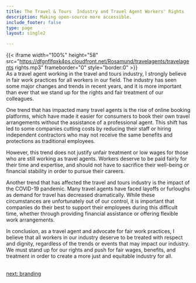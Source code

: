 ```yaml
---
title: The Travel & Tours  Industry and Travel Agent Workers' Rights
description: Making open-source more accessible.
include_footer: false
type: page
layout: single2

---
```



{{< iframe width="100%" height="58" src="https://dfgnflfqxk4ps.cloudfront.net/Rosamund/travelagents/travelagents rights.mp3" frameborder="0" style="border:0" >}}<br>
As a travel agent working in the travel and tours industry, I strongly believe in fair work practices for all workers in our field. The industry has seen some major changes and trends in recent years, and it is more important than ever that we stand up for the rights and fair treatment of our colleagues.

One trend that has impacted many travel agents is the rise of online booking platforms, which have made it easier for consumers to book their own travel arrangements without the assistance of a professional agent. This shift has led to some companies cutting costs by reducing their staff or hiring independent contractors who may not receive the same benefits and protections as traditional employees.

However, this trend does not justify unfair treatment or low wages for those who are still working as travel agents. Workers deserve to be paid fairly for their time and expertise, and should not have to sacrifice their well-being or financial stability in order to pursue their careers.

Another trend that has affected the travel and tours industry is the impact of the COVID-19 pandemic. Many travel agents have faced layoffs or furloughs as demand for travel has decreased dramatically. While these circumstances are unfortunately out of our control, it is important that companies do their best to support their employees during this difficult time, whether through providing financial assistance or offering flexible work arrangements.

In conclusion, as a travel agent and advocate for fair work practices, I believe that all workers in our industry deserve to be treated with respect and dignity, regardless of the trends or events that may impact our industry. We must stand up for our rights and push for fair wages, benefits, and treatment in order to create a more just and equitable industry for all.

<br>
<a href="https://workdojos.com/travelagents/branding">next: branding</a>
</p>